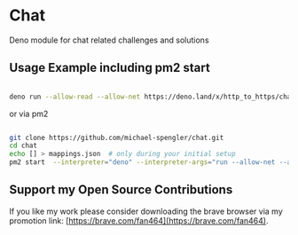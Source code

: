 # Chat

Deno module for chat related challenges and solutions


## Usage Example including pm2 start

```sh
  
deno run --allow-read --allow-net https://deno.land/x/http_to_https/chat-server.ts

```

or via pm2 

```sh

git clone https://github.com/michael-spengler/chat.git
cd chat
echo [] > mappings.json  # only during your initial setup
pm2 start  --interpreter="deno" --interpreter-args="run --allow-net --allow-read --allow-write" chat-server.ts

```


## Support my Open Source Contributions  

If you like my work please consider downloading the brave browser via my promotion link: [https://brave.com/fan464](https://brave.com/fan464).  

![![](https://brave.com/fan464/)](https://brave.com/wp-content/uploads/2019/01/logotype-full-color.svg)

